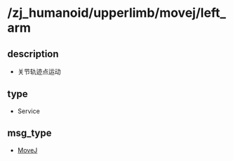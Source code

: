 # /zj_humanoid/upperlimb/movej/left_arm

## description
- 关节轨迹点运动

## type
- Service

## msg_type
- [MoveJ](../../../../zj_humanoid_types.md#MoveJ)

